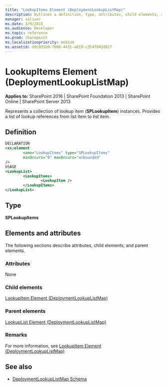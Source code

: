 ```yaml
---
title: "LookupItems Element (DeploymentLookupListMap)"
description: Outlines a definition, type, attributes, child elements, and parent elements for the LookupItems element in Sharepoint.
manager: soliver
ms.date: 3/9/2015
ms.audience: Developer
ms.topic: reference
ms.prod: sharepoint
ms.localizationpriority: medium
ms.assetid: d9c835b9-7008-4431-a819-c354f042d817
---
```


# LookupItems Element (DeploymentLookupListMap)
  
**Applies to:** SharePoint 2016 | SharePoint Foundation 2013 | SharePoint Online | SharePoint Server 2013
  
Represents a collection of lookup item (**SPLookupItem**) instances. Provides a list of lookup references from list item to list item.

## Definition

```XML
DECLARATION
<xs:element 
        name="LookupItems" type="SPLookupItems"
        minOccurs="0" maxOccurs="unbounded" 
/>
USAGE
<LookupList>
        <LookupItems>
                <LookupItem />
        </LookupItems>
</LookupList>

```

## Type

**SPLookupItems**
  
## Elements and attributes

The following sections describe attributes, child elements, and parent elements.

### Attributes

None
   
### Child elements

[LookupItem Element (DeploymentLookupListMap)](lookupitem-element-deploymentlookuplistmap.md)
   
### Parent elements

[LookupList Element (DeploymentLookupListMap)](lookuplist-element-deploymentlookuplistmap.md)
   
### Remarks

For more information, see [LookupItem Element (DeploymentLookupListMap)](lookupitem-element-deploymentlookuplistmap.md)
  
## See also

- [DeploymentLookupListMap Schema](deploymentlookuplistmap-schema.md)

